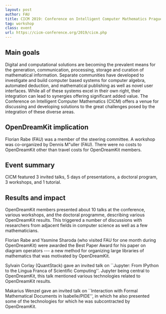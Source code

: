 ```yaml
---
layout: post
author: FAU
title: CICM 2019: Conference on Intelligent Computer Mathematics Prague, Czech Republic, 08th-12th of July 2019
tag: workshop
class: event
url: https://cicm-conference.org/2019/cicm.php
---
```


## Main goals


Digital and computational solutions are becoming the prevalent means for the generation, communication, processing, storage and curation of mathematical information.
Separate communities have developed to investigate and build computer based systems for computer algebra, automated deduction, and mathematical publishing as well as novel user interfaces.
While all of these systems excel in their own right, their integration can lead to synergies offering significant added value.
The Conference on Intelligent Computer Mathematics (CICM) offers a venue for discussing and developing solutions to the great challenges posed by the integration of these diverse areas.

## OpenDreamKit implication


Florian Rabe (FAU) was a member of the steering committee.
A workshop was co-organized by Dennis M\"uller (FAU).
There were no costs to OpenDreamKit other than travel costs for OpenDreamKit members.

## Event summary


CICM featured 3 invited talks, 5 days of presentations, a doctoral program, 3 workshops, and 1 tutorial.

## Results and impact


OpenDreamKit members presented about 10 talks at the conference, various workshops, and the doctoral programme, describing various OpenDreamKit results.
This triggered a number of discussions with researchers from adjacent fields in computer science as well as a few mathematicians.

Florian Rabe and Yasmine Sharoda (who visited FAU for one month during OpenDreamKit) were awarded the Best Paper Award for his paper on diagram operators --- a new method for organizing large libraries of mathematics that was motivated by OpenDreamKit.

Sylvain Corlay (QuantStack) gave an invited talk on ``Jupyter: From IPython to the Lingua Franca of Scientific Computing''.
Jupyter being central to OpenDreamKit, this talk mentioned various technologies related to OpenDreamKit results.

Makarius Wenzel gave an invited talk on ``Interaction with Formal Mathematical Documents in Isabelle/PIDE'', in which he also presented some of the technologies for which he was subcontracted by OpenDreamKit.

